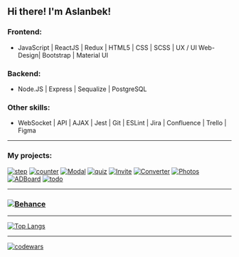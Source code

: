 ## Hi there! I'm Aslanbek!

### Frontend:
- JavaScript | ReactJS | Redux | HTML5 | CSS | SCSS | UX / UI Web-Design| Bootstrap | Material UI

### Backend:
- Node.JS | Express | Sequalize | PostgreSQL

### Other skills:
- WebSocket | API | AJAX | Jest | Git | ESLint | Jira | Confluence | Trello | Figma
___


### My projects:
[![step](https://user-images.githubusercontent.com/99525626/188272577-0bc0f1d8-effe-4a02-bd4b-b0d701e138d2.png)](https://pofigor.github.io/step-up-store/) [![counter](https://user-images.githubusercontent.com/99525626/188272542-b3956242-86d7-4668-a38b-029b5138689c.png)](https://pofigor.github.io/Counter/) [![Modal](https://user-images.githubusercontent.com/99525626/188286061-41a7f3d7-0a07-445b-b9c6-3618286ac4f4.png)](https://pofigor.github.io/modal/) [![quiz](https://user-images.githubusercontent.com/99525626/188325884-301b2ba9-26f7-4eea-8753-ac5a4e8472df.png)](https://pofigor.github.io/quiz/) [![Invite](https://user-images.githubusercontent.com/99525626/188597292-8520410f-1f58-4f78-adf8-8ed6f6f9f435.png)](https://pofigor.github.io/users/) [![Converter](https://user-images.githubusercontent.com/99525626/188894405-61d6aa6b-4cbf-4bd7-acc3-72910a1e4f90.png)](https://pofigor.github.io/Currency-converter/) [![Photos](https://user-images.githubusercontent.com/99525626/188967136-b2b92e7d-45de-45c9-ae1e-f03ef131de32.png)](https://pofigor.github.io/Photos/) [![ADBoard](https://user-images.githubusercontent.com/99525626/206294181-ffb0b035-80bb-4555-b6a2-cd0308ff22bf.png)](https://adboard.onrender.com/) [![todo](https://user-images.githubusercontent.com/99525626/207455026-23d5593d-9652-475c-b455-98f69c13f258.png)](https://react-todo-list-umber.vercel.app/) 
___
### [![Behance](https://user-images.githubusercontent.com/99525626/206294916-8994781a-9337-4ad0-b322-9b8ac16d472e.png)](https://www.behance.net/Kaipaeff)
___








[![Top Langs](https://github-readme-stats.vercel.app/api/top-langs/?username=anuraghazra&layout=compact)](https://github.com/anuraghazra/github-readme-stats) 
___
[![codewars](https://www.codewars.com/users/Pofigor/badges/large)](https://www.codewars.com/users/Pofigor) 

